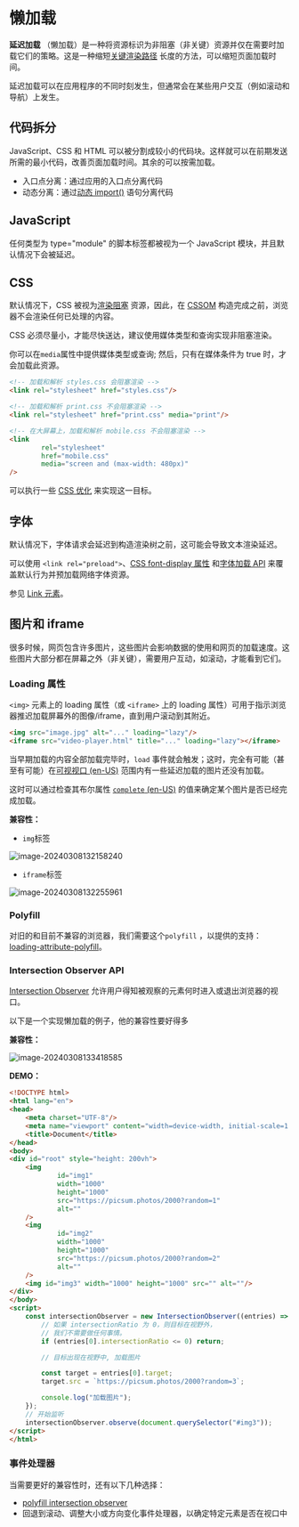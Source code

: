 # 懒加载

**延迟加载**
（懒加载）是一种将资源标识为非阻塞（非关键）资源并仅在需要时加载它们的策略。这是一种缩短[关键渲染路径](https://developer.mozilla.org/zh-CN/docs/Web/Performance/Critical_rendering_path)
长度的方法，可以缩短页面加载时间。

延迟加载可以在应用程序的不同时刻发生，但通常会在某些用户交互（例如滚动和导航）上发生。

## 代码拆分

JavaScript、CSS 和 HTML 可以被分割成较小的代码块。这样就可以在前期发送所需的最小代码，改善页面加载时间。其余的可以按需加载。

- 入口点分离：通过应用的入口点分离代码
- 动态分离：通过[动态 import()](https://developer.mozilla.org/zh-CN/docs/Web/JavaScript/Reference/Statements/import)
  语句分离代码

## JavaScript

任何类型为 type="module" 的脚本标签都被视为一个 JavaScript 模块，并且默认情况下会被延迟。

## CSS

默认情况下，CSS 被视为[渲染阻塞](https://developer.mozilla.org/zh-CN/docs/Web/Performance/Critical_rendering_path)
资源，因此，在 [CSSOM](https://developer.mozilla.org/zh-CN/docs/Web/API/CSS_Object_Model) 构造完成之前，浏览器不会渲染任何已处理的内容。

CSS 必须尽量小，才能尽快送达，建议使用媒体类型和查询实现非阻塞渲染。

你可以在`media`属性中提供媒体类型或查询; 然后，只有在媒体条件为 true 时，才会加载此资源。

```html
<!-- 加载和解析 styles.css 会阻塞渲染 -->
<link rel="stylesheet" href="styles.css"/>

<!-- 加载和解析 print.css 不会阻塞渲染 -->
<link rel="stylesheet" href="print.css" media="print"/>

<!-- 在大屏幕上，加载和解析 mobile.css 不会阻塞渲染 -->
<link
        rel="stylesheet"
        href="mobile.css"
        media="screen and (max-width: 480px)"
/>
```

可以执行一些 [CSS 优化](https://developer.mozilla.org/zh-CN/docs/Learn/Performance/CSS) 来实现这一目标。

## 字体

默认情况下，字体请求会延迟到构造渲染树之前，这可能会导致文本渲染延迟。

可以使用
`<link rel="preload">`、[CSS font-display 属性](https://developer.mozilla.org/zh-CN/docs/Web/CSS/@font-face/font-display)
和[字体加载 API](https://developer.mozilla.org/zh-CN/docs/Web/API/CSS_Font_Loading_API) 来覆盖默认行为并预加载网络字体资源。

参见 [Link 元素](https://developer.mozilla.org/zh-CN/docs/Web/HTML/Element/link)。

## 图片和 iframe

很多时候，网页包含许多图片，这些图片会影响数据的使用和网页的加载速度。这些图片大部分都在屏幕之外（非关键），需要用户互动，如滚动，才能看到它们。

### Loading 属性

`<img>` 元素上的 loading 属性（或 `<iframe>` 上的 loading 属性）可用于指示浏览器推迟加载屏幕外的图像/iframe，直到用户滚动到其附近。

```html
<img src="image.jpg" alt="..." loading="lazy"/>
<iframe src="video-player.html" title="..." loading="lazy"></iframe>
```

当早期加载的内容全部加载完毕时，`load`
事件就会触发；这时，完全有可能（甚至有可能）在[可视视口 (en-US)](https://developer.mozilla.org/en-US/docs/Glossary/Visual_Viewport)
范围内有一些延迟加载的图片还没有加载。

这时可以通过检查其布尔属性 [
`complete` (en-US)](https://developer.mozilla.org/en-US/docs/Web/API/HTMLImageElement/complete) 的值来确定某个图片是否已经完成加载。

**兼容性：**

- `img`标签

![image-20240308132158240](http://assest.sablogs.cn/img/typora/image-20240308132158240.png)

- `iframe`标签

![image-20240308132255961](http://assest.sablogs.cn/img/typora/image-20240308132255961.png)

### Polyfill

对旧的和目前不兼容的浏览器，我们需要这个`polyfill`
，以提供的支持：[loading-attribute-polyfill](https://github.com/mfranzke/loading-attribute-polyfill)。

### Intersection Observer API

[Intersection Observer](https://developer.mozilla.org/zh-CN/docs/Web/API/IntersectionObserver)
允许用户得知被观察的元素何时进入或退出浏览器的视口。

以下是一个实现懒加载的例子，他的兼容性要好得多

**兼容性：**

![image-20240308133418585](http://assest.sablogs.cn/img/typora/image-20240308133418585.png)

**DEMO：**

```html
<!DOCTYPE html>
<html lang="en">
<head>
    <meta charset="UTF-8"/>
    <meta name="viewport" content="width=device-width, initial-scale=1.0"/>
    <title>Document</title>
</head>
<body>
<div id="root" style="height: 200vh">
    <img
            id="img1"
            width="1000"
            height="1000"
            src="https://picsum.photos/2000?random=1"
            alt=""
    />
    <img
            id="img2"
            width="1000"
            height="1000"
            src="https://picsum.photos/2000?random=2"
            alt=""
    />
    <img id="img3" width="1000" height="1000" src="" alt=""/>
</div>
</body>
<script>
    const intersectionObserver = new IntersectionObserver((entries) => {
        // 如果 intersectionRatio 为 0，则目标在视野外，
        // 我们不需要做任何事情。
        if (entries[0].intersectionRatio <= 0) return;

        // 目标出现在视野中, 加载图片

        const target = entries[0].target;
        target.src = `https://picsum.photos/2000?random=3`;

        console.log("加载图片");
    });
    // 开始监听
    intersectionObserver.observe(document.querySelector("#img3"));
</script>
</html>

```

### 事件处理器

当需要更好的兼容性时，还有以下几种选择：

- [polyfill intersection observer](https://github.com/w3c/IntersectionObserver)
- 回退到滚动、调整大小或方向变化事件处理器，以确定特定元素是否在视口中

